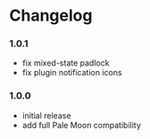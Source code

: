 # Changelog

### 1.0.1
- fix mixed-state padlock
- fix plugin notification icons

### 1.0.0
- initial release
- add full Pale Moon compatibility